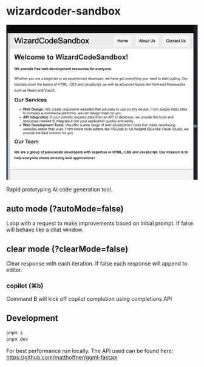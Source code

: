 # wizardcoder-sandbox

![](./demo2.png)

Rapid prototyping AI code generation tool.

## auto mode (?autoMode=false)

Loop with a request to make improvements based on initial prompt. If false will behave like a chat window.

## clear mode (?clearMode=false)

Clear response with each iteration. If false each response will append to editor.

### copilot (⌘b)

Command B will kick off copilot completion using completions API

## Development

```bash
pnpm i
pnpm dev
```

For best performance run locally. The API used can be found here: https://github.com/matthoffner/ggml-fastapi
